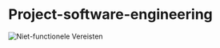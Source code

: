 # Project-software-engineering


![Niet-functionele Vereisten](https://github.com/tobias-wilfert/Project-software-engineering/blob/master/Niet-functionele%20vereisten.png)
